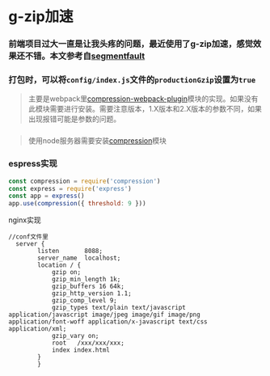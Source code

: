 # g-zip加速
### 前端项目过大一直是让我头疼的问题，最近使用了g-zip加速，感觉效果还不错。本文参考自[segmentfault](https://segmentfault.com/a/1190000013239622)
### 打包时，可以将```config/index.js```文件的```productionGzip```设置为```true```
>主要是webpack里[compression-webpack-plugin](https://webpack.docschina.org/plugins/compression-webpack-plugin/)模块的实现。如果没有此模块需要进行安装。需要注意版本，1.X版本和2.X版本的参数不同，如果出现报错可能是参数的问题。
### 
>使用node服务器需要安装[compression](https://github.com/expressjs/compression)模块
### espress实现
```js
const compression = require('compression')
const express = require('express')
const app = express()
app.use(compression({ threshold: 9 }))
```
nginx实现
```nginx
//conf文件里
  server {
        listen       8088;
        server_name  localhost;
        location / {
            gzip on;
            gzip_min_length 1k;
            gzip_buffers 16 64k;
            gzip_http_version 1.1;
            gzip_comp_level 9;
            gzip_types text/plain text/javascript application/javascript image/jpeg image/gif image/png application/font-woff application/x-javascript text/css application/xml;
            gzip_vary on;
            root   /xxx/xxx/xxx;
            index index.html
        }
        }
```